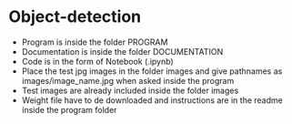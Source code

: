 # Object-detection
* Program is inside the folder PROGRAM
* Documentation is inside the folder DOCUMENTATION
* Code is in the form of Notebook (.ipynb)
* Place the test jpg images in the folder images and give pathnames as images/image_name.jpg when asked inside the program
* Test images are already included inside the folder images
* Weight file have to de downloaded and instructions are in the readme inside the program folder
